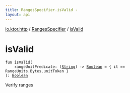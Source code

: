 ```yaml
---
title: RangesSpecifier.isValid - 
layout: api
---
```


<div class='api-docs-breadcrumbs'><a href="../index.html">io.ktor.http</a> / <a href="index.html">RangesSpecifier</a> / <a href="./is-valid.html">isValid</a></div>

# isValid

<div class="signature"><code><span class="keyword">fun </span><span class="identifier">isValid</span><span class="symbol">(</span><br/>&nbsp;&nbsp;&nbsp;&nbsp;<span class="parameterName" id="io.ktor.http.RangesSpecifier$isValid(kotlin.Function1((kotlin.String, kotlin.Boolean)))/rangeUnitPredicate">rangeUnitPredicate</span><span class="symbol">:</span>&nbsp;<span class="symbol">(</span><a href="https://kotlinlang.org/api/latest/jvm/stdlib/kotlin/-string/index.html"><span class="identifier">String</span></a><span class="symbol">)</span>&nbsp;<span class="symbol">-&gt;</span>&nbsp;<a href="https://kotlinlang.org/api/latest/jvm/stdlib/kotlin/-boolean/index.html"><span class="identifier">Boolean</span></a>&nbsp;<span class="symbol">=</span>&nbsp;{ it == RangeUnits.Bytes.unitToken }<br/><span class="symbol">)</span><span class="symbol">: </span><a href="https://kotlinlang.org/api/latest/jvm/stdlib/kotlin/-boolean/index.html"><span class="identifier">Boolean</span></a></code></div>

Verify ranges

